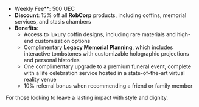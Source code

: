 - Weekly Fee**: 500 UEC
- **Discount**: 15% off all **RobCorp** products, including coffins, memorial services, and stasis chambers
- **Benefits**:
    - Access to luxury coffin designs, including rare materials and high-end customization options
    - Complimentary **Legacy Memorial Planning**, which includes interactive tombstones with customizable holographic projections and personal histories
    - One complimentary upgrade to a premium funeral event, complete with a life celebration service hosted in a state-of-the-art virtual reality venue
    - 10% referral bonus when recommending a friend or family member

For those looking to leave a lasting impact with style and dignity.